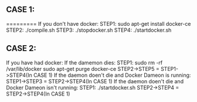 ## CASE 1:
=========
 If you don't have docker:
 STEP1: sudo apt-get install docker-ce
 STEP2: ./compile.sh
 STEP3: ./stopdocker.sh
 STEP4: ./startdocker.sh


## CASE 2:

If you have had docker:
    If the damemon dies:
        STEP1:  sudo rm -rf /var/lib/docker
                sudo apt-get purge docker-ce
        STEP2->STEP5 = STEP1->STEP4(In CASE 1)
    If the daemon doen't die and Docker Dameon is running:
        STEP1->STEP3 = STEP2->STEP4(In CASE 1)
    If the daemon doen't die and Docker Dameon isn't running:
        STEP1: ./startdocker.sh
        STEP2->STEP4 = STEP2->STEP4(In CASE 1)
